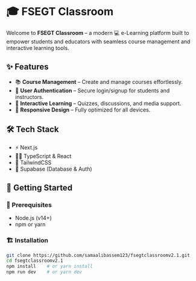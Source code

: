 # 🎓 FSEGT Classroom

Welcome to **FSEGT Classroom** – a modern 💻 e-Learning platform built to empower students and educators with seamless course management and interactive learning tools.

## ✨ Features

- 📚 **Course Management** – Create and manage courses effortlessly.
- 🔐 **User Authentication** – Secure login/signup for students and instructors.
- 🧠 **Interactive Learning** – Quizzes, discussions, and media support.
- 📱 **Responsive Design** – Fully optimized for all devices.

## 🛠️ Tech Stack

- ⚡ Next.js
- 🧑‍💻 TypeScript & React
- 🎨 TailwindCSS
- 🐬 Supabase (Database & Auth)

## 🚀 Getting Started

### 🔧 Prerequisites

- Node.js (v14+)
- npm or yarn

### 🏗️ Installation

```bash
git clone https://github.com/samaalibassem123/fsegtclassroomv2.1.git
cd fsegtclassroomv2.1
npm install    # or yarn install
npm run dev    # or yarn dev
